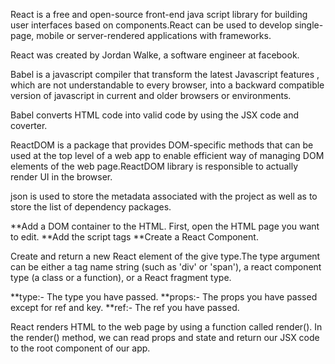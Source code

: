 <!-- What is React? -->

React is a free and open-source front-end java script library for building user interfaces based on components.React can be used to develop single-page, mobile or server-rendered applications with frameworks.

<!-- Who made React? -->

React was created by Jordan Walke, a software engineer at facebook.

<!-- What is Babel? -->

Babel is a javascript compiler that transform the latest Javascript features , which are not understandable to every browser, into a backward compatible version of javascript in current and older browsers or environments.

<!-- How does Babel convert html code in React into valid code? -->

Babel converts HTML code into valid code by using the JSX code and coverter.

<!-- What is ReactDOM used for? Write an example? -->

ReactDOM is a package that provides DOM-specific methods that can be used at the top level of a web app to enable efficient way of managing DOM elements of the web page.ReactDOM library is responsible to actually render UI in the browser.

<!-- What are the packages that you need to import for react to work with? -->

json is used to store the metadata associated with the project as well as to store the list of dependency packages.

<!-- How do you add react to a web application? -->

**Add a DOM container to the HTML. First, open the HTML page you want to edit.
**Add the script tags
**Create a React Component.

<!-- What is React.createElement? -->

Create and return a new React element of the give type.The type argument can be either a tag name string (such as 'div' or 'span'), a react component type (a class or a function), or a React fragment type.

<!-- What are the three properties that createElement accept? -->

**type:- The type you have passed.
**props:- The props you have passed except for ref and key.
**ref:- The ref you have passed.

<!-- What is the meaning of render and root? -->

React renders HTML to the web page by using a function called render().
In the render() method, we can read props and state and return our JSX code to the root component of our app.









